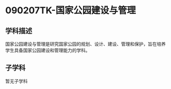 # 090207TK-国家公园建设与管理

## 学科描述
国家公园建设与管理是研究国家公园的规划、设计、建设、管理和保护，旨在培养学生具备国家公园建设和管理能力的学科。

## 子学科

暂无子学科
